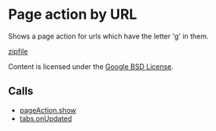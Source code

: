 
Page action by URL
=======

Shows a page action for urls which have the letter 'g' in them.

[zipfile](http://developer.chrome.com/extensions/examples/api/pageAction/pageaction_by_url.zip)

Content is licensed under the [Google BSD License](http://code.google.com/google_bsd_license.html).

Calls
-----

* [pageAction.show](http://developer.chrome.com/extensions/pageAction.html#method-show)
* [tabs.onUpdated](http://developer.chrome.com/extensions/tabs.html#event-onUpdated)